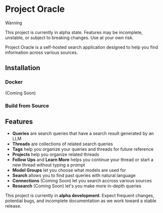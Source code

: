 # Project Oracle

> [!Warning]
> This project is currently in alpha state. Features may be incomplete, unstable, or subject to breaking changes. Use at your own risk.

Project Oracle is a self-hosted search application designed to help you find information across various sources.

## Installation

### Docker

(Coming Soon)

### Build from Source



## Features

- **Queries** are search queries that have a search result generated by an LLM
- **Threads** are collections of related search queries
- **Tags** help you organize your queries and threads for future reference
- **Projects** help you organize related threads
- **Follow Ups** and **Learn More** helps you continue your thread or start a new thread without typing a prompt
- **Model Groups** let you choose what models are used for
- **Search** allows you to find past queries with natural language
- **Connections** (Coming Soon) let you search accross various sources
- **Research** (Coming Soon) let's you make more in-depth queries

This project is currently in **alpha development**. Expect frequent changes, potential bugs, and incomplete documentation as we work toward a stable release.
